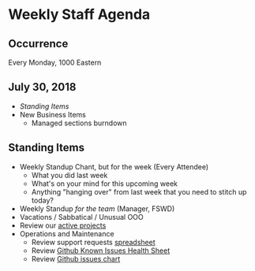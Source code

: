 # Weekly Staff Agenda

## Occurrence

Every Monday, 1000 Eastern

## July 30, 2018

* _Standing Items_
* New Business Items
  * Managed sections burndown

## Standing Items

* Weekly Standup Chant, but for the week (Every Attendee)
  * What you did last week
  * What's on your mind for this upcoming week
  * Anything "hanging over" from last week that you need to stitch up today?
* Weekly Standup _for the team_ (Manager, FSWD)
* Vacations / Sabbatical / Unusual OOO
* Review our [active projects][curriculum-plan]
* Operations and Maintenance
  * Review support requests [spreadsheet][req]
  * Review [Github Known Issues Health Sheet][gki]
  * Review [Github issues chart][gir]

[qvl]: https://docs.google.com/spreadsheets/d/10XLji3-013RWPKNr9WxqiqNobSYWfcat1JJKsIAhDEU/edit?ts=5a8214e8#gid=0
[gki]: https://docs.google.com/spreadsheets/d/1YUKD-N4XSkn-T4-biA6N1n9LGZDW-qwYhxAH2JAsyMo/edit?ts=5a90379e#gid=0
[gir]: https://docs.google.com/spreadsheets/d/1B4oa6VlI6_RIQ3uVN2lra1UoEtxxgYtk6Dp0w-KcBeE/edit#gid=1232053441
[req]: https://docs.google.com/spreadsheets/d/167mln1rx3AQxLzegsposGaBuTAq0dNYN7QS653NXSE4/edit?usp=sharing
[curriculum-plan]: https://docs.google.com/spreadsheets/d/115um-NPIENKyeBPK3pvXi0JZvAsO4W7eCw73DjWjDK0/edit?pli=1#gid=0
